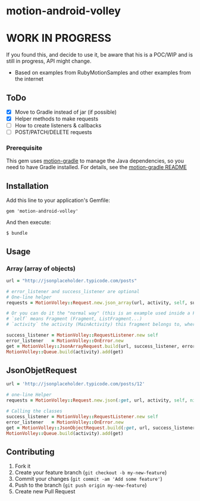 # motion-android-volley


# **WORK IN PROGRESS**

If you found this, and decide to use it, be aware that his is a POC/WIP and is still in progress, API might change.

* Based on examples from RubyMotionSamples and other examples from the internet

## ToDo

- [x] Move to Gradle instead of jar (if possible)
- [x] Helper methods to make requests
- [ ] How to create listeners & callbacks
- [ ] POST/PATCH/DELETE requests

### Prerequisite

This gem uses [motion-gradle](https://github.com/HipByte/motion-gradle) to manage the Java dependencies, so you need to have Gradle installed. For details, see the [motion-gradle README](https://github.com/HipByte/motion-gradle)

## Installation

Add this line to your application's Gemfile:

    gem 'motion-android-volley'

And then execute:

    $ bundle

## Usage


### Array (array of objects)
```ruby
url = "http://jsonplaceholder.typicode.com/posts"

# error_listener and success_listener are optional
# One-line helper
requests = MotionVolley::Request.new.json_array(url, activity, self, success_listener, error_listener)

# Or you can do it the "normal way" (this is an example used inside a Fragment)
# `self` means Fragment (Fragment, ListFragment...)
# `activity` the activity (MainActivity) this fragment belongs to, where the queue is going to be attached.

success_listener = MotionVolley::RequestListener.new self
error_listener   = MotionVolley::OnError.new
get = MotionVolley::JsonArrayRequest.build(url, success_listener, error_listener)
MotionVolley::Queue.build(activity).add(get)
```


## JsonObjetRequest
```ruby
url = 'http://jsonplaceholder.typicode.com/posts/12'

# one-line Helper
requests = MotionVolley::Request.new.json(:get, url, activity, self, nil, success_listener, error_listener)

# Calling the classes
success_listener = MotionVolley::RequestListener.new self
error_listener   = MotionVolley::OnError.new
get = MotionVolley::JsonObjectRequest.build(:get, url, success_listener, error_listener)
MotionVolley::Queue.build(activity).add(get)
```



## Contributing

1. Fork it
2. Create your feature branch (`git checkout -b my-new-feature`)
3. Commit your changes (`git commit -am 'Add some feature'`)
4. Push to the branch (`git push origin my-new-feature`)
5. Create new Pull Request
